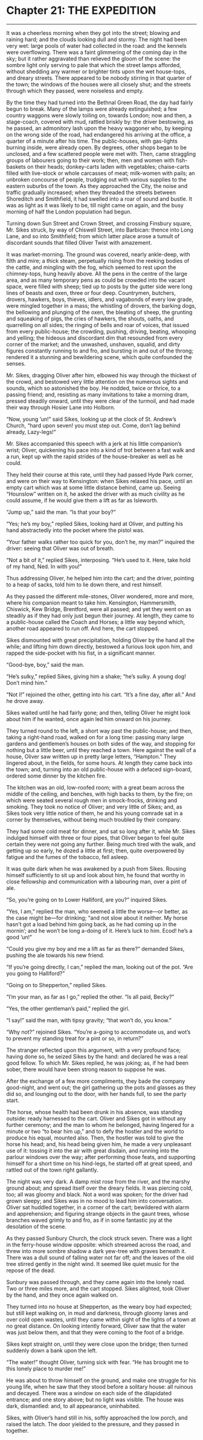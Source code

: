 # Chapter 21: THE EXPEDITION
-----------------------------

It was a cheerless morning when they got into the street; blowing and raining hard; and the clouds looking dull and stormy. The night had been very wet: large pools of water had collected in the road: and the kennels were overflowing. There was a faint glimmering of the coming day in the sky; but it rather aggravated than relieved the gloom of the scene: the sombre light only serving to pale that which the street lamps afforded, without shedding any warmer or brighter tints upon the wet house-tops, and dreary streets. There appeared to be nobody stirring in that quarter of the town; the windows of the houses were all closely shut; and the streets through which they passed, were noiseless and empty.

By the time they had turned into the Bethnal Green Road, the day had fairly begun to break. Many of the lamps were already extinguished; a few country waggons were slowly toiling on, towards London; now and then, a stage-coach, covered with mud, rattled briskly by: the driver bestowing, as he passed, an admonitory lash upon the heavy waggoner who, by keeping on the wrong side of the road, had endangered his arriving at the office, a quarter of a minute after his time. The public-houses, with gas-lights burning inside, were already open. By degrees, other shops began to be unclosed, and a few scattered people were met with. Then, came straggling groups of labourers going to their work; then, men and women with fish-baskets on their heads; donkey-carts laden with vegetables; chaise-carts filled with live-stock or whole carcasses of meat; milk-women with pails; an unbroken concourse of people, trudging out with various supplies to the eastern suburbs of the town. As they approached the City, the noise and traffic gradually increased; when they threaded the streets between Shoreditch and Smithfield, it had swelled into a roar of sound and bustle. It was as light as it was likely to be, till night came on again, and the busy morning of half the London population had begun.

Turning down Sun Street and Crown Street, and crossing Finsbury square, Mr. Sikes struck, by way of Chiswell Street, into Barbican: thence into Long Lane, and so into Smithfield; from which latter place arose a tumult of discordant sounds that filled Oliver Twist with amazement.

It was market-morning. The ground was covered, nearly ankle-deep, with filth and mire; a thick steam, perpetually rising from the reeking bodies of the cattle, and mingling with the fog, which seemed to rest upon the chimney-tops, hung heavily above. All the pens in the centre of the large area, and as many temporary pens as could be crowded into the vacant space, were filled with sheep; tied up to posts by the gutter side were long lines of beasts and oxen, three or four deep. Countrymen, butchers, drovers, hawkers, boys, thieves, idlers, and vagabonds of every low grade, were mingled together in a mass; the whistling of drovers, the barking dogs, the bellowing and plunging of the oxen, the bleating of sheep, the grunting and squeaking of pigs, the cries of hawkers, the shouts, oaths, and quarrelling on all sides; the ringing of bells and roar of voices, that issued from every public-house; the crowding, pushing, driving, beating, whooping and yelling; the hideous and discordant dim that resounded from every corner of the market; and the unwashed, unshaven, squalid, and dirty figures constantly running to and fro, and bursting in and out of the throng; rendered it a stunning and bewildering scene, which quite confounded the senses.

Mr. Sikes, dragging Oliver after him, elbowed his way through the thickest of the crowd, and bestowed very little attention on the numerous sights and sounds, which so astonished the boy. He nodded, twice or thrice, to a passing friend; and, resisting as many invitations to take a morning dram, pressed steadily onward, until they were clear of the turmoil, and had made their way through Hosier Lane into Holborn.

“Now, young ’un!” said Sikes, looking up at the clock of St. Andrew’s Church, “hard upon seven! you must step out. Come, don’t lag behind already, Lazy-legs!”

Mr. Sikes accompanied this speech with a jerk at his little companion’s wrist; Oliver, quickening his pace into a kind of trot between a fast walk and a run, kept up with the rapid strides of the house-breaker as well as he could.

They held their course at this rate, until they had passed Hyde Park corner, and were on their way to Kensington: when Sikes relaxed his pace, until an empty cart which was at some little distance behind, came up. Seeing “Hounslow” written on it, he asked the driver with as much civility as he could assume, if he would give them a lift as far as Isleworth.

“Jump up,” said the man. “Is that your boy?”

“Yes; he’s my boy,” replied Sikes, looking hard at Oliver, and putting his hand abstractedly into the pocket where the pistol was.

“Your father walks rather too quick for you, don’t he, my man?” inquired the driver: seeing that Oliver was out of breath.

“Not a bit of it,” replied Sikes, interposing. “He’s used to it. Here, take hold of my hand, Ned. In with you!”

Thus addressing Oliver, he helped him into the cart; and the driver, pointing to a heap of sacks, told him to lie down there, and rest himself.

As they passed the different mile-stones, Oliver wondered, more and more, where his companion meant to take him. Kensington, Hammersmith, Chiswick, Kew Bridge, Brentford, were all passed; and yet they went on as steadily as if they had only just begun their journey. At length, they came to a public-house called the Coach and Horses; a little way beyond which, another road appeared to run off. And here, the cart stopped.

Sikes dismounted with great precipitation, holding Oliver by the hand all the while; and lifting him down directly, bestowed a furious look upon him, and rapped the side-pocket with his fist, in a significant manner.

“Good-bye, boy,” said the man.

“He’s sulky,” replied Sikes, giving him a shake; “he’s sulky. A young dog! Don’t mind him.”

“Not I!” rejoined the other, getting into his cart. “It’s a fine day, after all.” And he drove away.

Sikes waited until he had fairly gone; and then, telling Oliver he might look about him if he wanted, once again led him onward on his journey.

They turned round to the left, a short way past the public-house; and then, taking a right-hand road, walked on for a long time: passing many large gardens and gentlemen’s houses on both sides of the way, and stopping for nothing but a little beer, until they reached a town. Here against the wall of a house, Oliver saw written up in pretty large letters, “Hampton.” They lingered about, in the fields, for some hours. At length they came back into the town; and, turning into an old public-house with a defaced sign-board, ordered some dinner by the kitchen fire.

The kitchen was an old, low-roofed room; with a great beam across the middle of the ceiling, and benches, with high backs to them, by the fire; on which were seated several rough men in smock-frocks, drinking and smoking. They took no notice of Oliver; and very little of Sikes; and, as Sikes took very little notice of them, he and his young comrade sat in a corner by themselves, without being much troubled by their company.

They had some cold meat for dinner, and sat so long after it, while Mr. Sikes indulged himself with three or four pipes, that Oliver began to feel quite certain they were not going any further. Being much tired with the walk, and getting up so early, he dozed a little at first; then, quite overpowered by fatigue and the fumes of the tobacco, fell asleep.

It was quite dark when he was awakened by a push from Sikes. Rousing himself sufficiently to sit up and look about him, he found that worthy in close fellowship and communication with a labouring man, over a pint of ale.

“So, you’re going on to Lower Halliford, are you?” inquired Sikes.

“Yes, I am,” replied the man, who seemed a little the worse—or better, as the case might be—for drinking; “and not slow about it neither. My horse hasn’t got a load behind him going back, as he had coming up in the mornin’; and he won’t be long a-doing of it. Here’s luck to him. Ecod! he’s a good ’un!”

“Could you give my boy and me a lift as far as there?” demanded Sikes, pushing the ale towards his new friend.

“If you’re going directly, I can,” replied the man, looking out of the pot. “Are you going to Halliford?”

“Going on to Shepperton,” replied Sikes.

“I’m your man, as far as I go,” replied the other. “Is all paid, Becky?”

“Yes, the other gentleman’s paid,” replied the girl.

“I say!” said the man, with tipsy gravity; “that won’t do, you know.”

“Why not?” rejoined Sikes. “You’re a-going to accommodate us, and wot’s to prevent my standing treat for a pint or so, in return?”

The stranger reflected upon this argument, with a very profound face; having done so, he seized Sikes by the hand: and declared he was a real good fellow. To which Mr. Sikes replied, he was joking; as, if he had been sober, there would have been strong reason to suppose he was.

After the exchange of a few more compliments, they bade the company good-night, and went out; the girl gathering up the pots and glasses as they did so, and lounging out to the door, with her hands full, to see the party start.

The horse, whose health had been drunk in his absence, was standing outside: ready harnessed to the cart. Oliver and Sikes got in without any further ceremony; and the man to whom he belonged, having lingered for a minute or two “to bear him up,” and to defy the hostler and the world to produce his equal, mounted also. Then, the hostler was told to give the horse his head; and, his head being given him, he made a very unpleasant use of it: tossing it into the air with great disdain, and running into the parlour windows over the way; after performing those feats, and supporting himself for a short time on his hind-legs, he started off at great speed, and rattled out of the town right gallantly.

The night was very dark. A damp mist rose from the river, and the marshy ground about; and spread itself over the dreary fields. It was piercing cold, too; all was gloomy and black. Not a word was spoken; for the driver had grown sleepy; and Sikes was in no mood to lead him into conversation. Oliver sat huddled together, in a corner of the cart; bewildered with alarm and apprehension; and figuring strange objects in the gaunt trees, whose branches waved grimly to and fro, as if in some fantastic joy at the desolation of the scene.

As they passed Sunbury Church, the clock struck seven. There was a light in the ferry-house window opposite: which streamed across the road, and threw into more sombre shadow a dark yew-tree with graves beneath it. There was a dull sound of falling water not far off; and the leaves of the old tree stirred gently in the night wind. It seemed like quiet music for the repose of the dead.

Sunbury was passed through, and they came again into the lonely road. Two or three miles more, and the cart stopped. Sikes alighted, took Oliver by the hand, and they once again walked on.

They turned into no house at Shepperton, as the weary boy had expected; but still kept walking on, in mud and darkness, through gloomy lanes and over cold open wastes, until they came within sight of the lights of a town at no great distance. On looking intently forward, Oliver saw that the water was just below them, and that they were coming to the foot of a bridge.

Sikes kept straight on, until they were close upon the bridge; then turned suddenly down a bank upon the left.

“The water!” thought Oliver, turning sick with fear. “He has brought me to this lonely place to murder me!”

He was about to throw himself on the ground, and make one struggle for his young life, when he saw that they stood before a solitary house: all ruinous and decayed. There was a window on each side of the dilapidated entrance; and one story above; but no light was visible. The house was dark, dismantled: and, to all appearance, uninhabited.

Sikes, with Oliver’s hand still in his, softly approached the low porch, and raised the latch. The door yielded to the pressure, and they passed in together.
